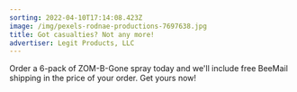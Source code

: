 ```yaml
---
sorting: 2022-04-10T17:14:08.423Z
image: /img/pexels-rodnae-productions-7697638.jpg
title: Got casualties? Not any more!
advertiser: Legit Products, LLC
---
```

Order a 6-pack of ZOM-B-Gone spray today and we'll include free BeeMail shipping in the price of your order. Get yours now!